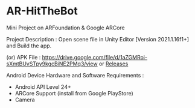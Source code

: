# AR-HitTheBot
 Mini Project on ARFoundation & Google ARCore
 
 
 Project Description : Open scene file in Unity Editor [Version 2021.1.16f1+] and Build the app.
 
 
 (or) APK File : https://drive.google.com/file/d/1aZGMRoi-sXmtBUvSTpy9kgcBiNE2PMq3/view or <a href="https://github.com/Thilak-KN/AR-HitTheBot/releases/tag/v0.1.0">Releases</a>
 
 Android Device Hardware and Software Requirements :
-  Android API Level 24+
-  ARCore Support (install from Google PlayStore)
-  Camera
